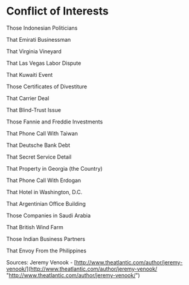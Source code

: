 # Conflict of Interests

Those Indonesian Politicians

That Emirati Businessman

That Virginia Vineyard

That Las Vegas Labor Dispute

That Kuwaiti Event

Those Certificates of Divestiture

That Carrier Deal

That Blind-Trust Issue

Those Fannie and Freddie Investments

That Phone Call With Taiwan

That Deutsche Bank Debt

That Secret Service Detail

That Property in Georgia \(the Country\)

That Phone Call With Erdogan

That Hotel in Washington, D.C.

That Argentinian Office Building

Those Companies in Saudi Arabia

That British Wind Farm

Those Indian Business Partners

That Envoy From the Philippines



Sources: Jeremy Venook - [http://www.theatlantic.com/author/jeremy-venook/](http://www.theatlantic.com/author/jeremy-venook/ "http://www.theatlantic.com/author/jeremy-venook/")


